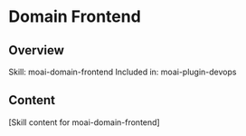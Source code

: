 # Domain Frontend

## Overview
Skill: moai-domain-frontend
Included in: moai-plugin-devops

## Content
[Skill content for moai-domain-frontend]
